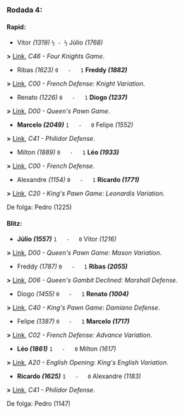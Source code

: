 ### Rodada 4:

#### Rapid:

* Vitor *(1319)* `½ - ½` Júlio *(1768)*

**>** [Link](https://www.lichess.org/cNEagLGV), *C46 - Four Knights Game*.
* Ribas *(1623)* `0   -   1` **Freddy *(1882)***

**>** [Link](https://www.lichess.org/cdRVlh4r), *C00 - French Defense: Knight Variation*.
* Renato *(1226)* `0   -   1` **Diogo *(1237)***

**>** [Link](https://www.lichess.org/7bYFbRah), *D00 - Queen's Pawn Game*.
* **Marcelo *(2049)*** `1   -   0`  Felipe *(1552)*

**>** [Link](https://www.lichess.org/dWGd6c2o), *C41 - Philidor Defense*.
* Milton *(1889)* `0   -   1` **Léo *(1933)***

**>** [Link](https://www.lichess.org/zjBo3xbv), *C00 - French Defense*.
* Alexandre *(1154)* `0   -   1` **Ricardo *(1771)***

**>** [Link](https://www.lichess.org/sZT5rfu1), *C20 - King's Pawn Game: Leonardis Variation*.

De folga: Pedro (1225)

#### Blitz:

* **Júlio *(1557)*** `1   -   0`  Vitor *(1216)*

**>** [Link](https://www.lichess.org/IwpZ88MV), *D00 - Queen's Pawn Game: Mason Variation*.
* Freddy *(1787)* `0   -   1` **Ribas *(2055)***

**>** [Link](https://www.lichess.org/HRkvmdFA), *D06 - Queen's Gambit Declined: Marshall Defense*.
* Diogo *(1455)* `0   -   1` **Renato *(1004)***

**>** [Link](https://www.lichess.org/AJWXTn79), *C40 - King's Pawn Game: Damiano Defense*.
* Felipe *(1387)* `0   -   1` **Marcelo *(1717)***

**>** [Link](https://www.lichess.org/wULx6CqR), *C02 - French Defense: Advance Variation*.
* **Léo *(1861)*** `1   -   0`  Milton *(1617)*

**>** [Link](https://www.lichess.org/YLnhheQG), *A20 - English Opening: King's English Variation*.
* **Ricardo *(1625)*** `1   -   0`  Alexandre *(1183)*

**>** [Link](https://www.lichess.org/LqcS00rX), *C41 - Philidor Defense*.

De folga: Pedro (1147)


